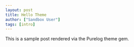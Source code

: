 ```yaml
---
layout: post
title: Hello Theme
author: ["Sandbox User"]
tags: [intro]
---
```


This is a sample post rendered via the Purelog theme gem.
